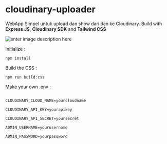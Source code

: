 
# cloudinary-uploader

WebApp Simpel untuk upload dan show dari dan ke Cloudinary.
Build with **Express JS**, **Cloudinary SDK** and **Tailwind CSS**

![enter image description here](https://res.cloudinary.com/ipz/image/upload/v1717306402/uploads/jpixll8obuyo9aufn54y.png)

Initialize :
```
npm install
```
Build the CSS :
```
npm run build:css
```
Make your own .env :
```env

CLOUDINARY_CLOUD_NAME=yourcloudname

CLOUDINARY_API_KEY=yourapikey

CLOUDINARY_API_SECRET=yoursecret

ADMIN_USERNAME=yourusername

ADMIN_PASSWORD=yourpassword

```
